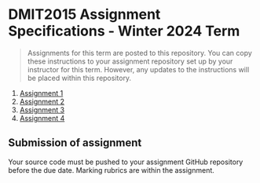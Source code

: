 # DMIT2015 Assignment Specifications - Winter 2024 Term

> Assignments for this term are posted to this repository. You can copy these instructions to your assignment repository set up by your instructor for this term. However, any updates to the instructions will be placed within this repository.

1. [Assignment 1](./dmit2015-1232-assignment01.adoc)
2. [Assignment 2](./dmit2015-1232-assignment02.adoc)
3. [Assignment 3](./dmit2015-1232-assignment03.adoc)
4. [Assignment 4](./dmit2015-1232-assignment04.adoc)

## Submission of assignment

Your source code must be pushed to your assignment GitHub repository before the due date. 
Marking rubrics are within the assignment.

